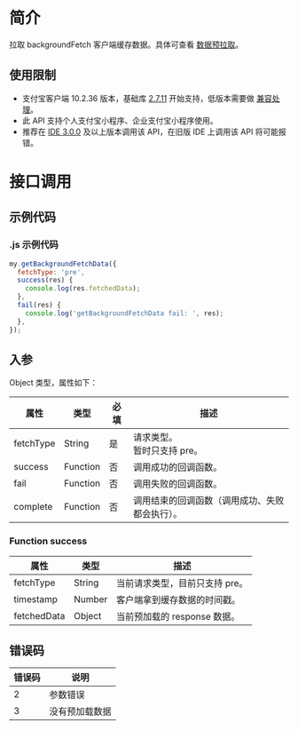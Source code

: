 # 简介

拉取 backgroundFetch 客户端缓存数据。具体可查看 [数据预拉取](https://opendocs.alipay.com/mini/02sd57)。

## 使用限制

- 支付宝客户端 10.2.36 版本，基础库 [2.7.11](https://opendocs.alipay.com/mini/framework/lib-upgrade-v2) 开始支持，低版本需要做 [兼容处理](https://opendocs.alipay.com/mini/framework/compatibility)。
- 此 API 支持个人支付宝小程序、企业支付宝小程序使用。
- 推荐在 [IDE 3.0.0](https://opendocs.alipay.com/mini/ide/download) 及以上版本调用该 API，在旧版 IDE 上调用该 API 将可能报错。

# 接口调用

## 示例代码

### .js 示例代码

```javascript
my.getBackgroundFetchData({
  fetchType: 'pre',
  success(res) {
    console.log(res.fetchedData);
  },
  fail(res) {
    console.log('getBackgroundFetchData fail: ', res);
  },
});
```

## 入参

Object 类型，属性如下：

| **属性** | **类型** | **必填** | **描述** |
| --- | --- | --- | --- |
| fetchType | String | 是 | 请求类型。<br />暂时只支持 pre。 |
| success | Function | 否 | 调用成功的回调函数。 |
| fail | Function | 否 | 调用失败的回调函数。 |
| complete | Function | 否 | 调用结束的回调函数（调用成功、失败都会执行）。 |

### Function success

| **属性**    | **类型** | **描述**                       |
| ----------- | -------- | ------------------------------ |
| fetchType   | String   | 当前请求类型，目前只支持 pre。 |
| timestamp   | Number   | 客户端拿到缓存数据的时间戳。   |
| fetchedData | Object   | 当前预加载的 response 数据。   |

## 错误码

| **错误码** | **说明**       |
| ---------- | -------------- |
| 2          | 参数错误       |
| 3          | 没有预加载数据 |
